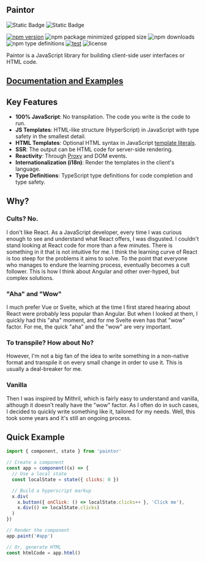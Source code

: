 ## Paintor

![Static Badge](https://img.shields.io/badge/100%25%20JavaScript-F0DB4F?style=for-the-badge&logo=JavaScript&labelColor=black)
![Static Badge](https://img.shields.io/badge/NodeJs-3C873A?style=for-the-badge&logo=node.js&labelColor=black)

[![npm version](https://img.shields.io/npm/v/paintor.svg?logo=npm&color=cb3837)](https://www.npmjs.com/package/paintor)
![npm package minimized gzipped size](https://img.shields.io/bundlejs/size/paintor?color=cb3837)
![npm downloads](https://img.shields.io/npm/dm/paintor?color=cb3837)
![npm type definitions](https://img.shields.io/npm/types/paintor)
[![test](https://github.com/AseasRoa/DocSchema/actions/workflows/test.yml/badge.svg)](https://github.com/AseasRoa/DocSchema/actions/workflows/test.yml)
![license](https://img.shields.io/npm/l/paintor)

Paintor is a JavaScript library for building client-side user interfaces or HTML
code.

## [Documentation and Examples](https://aseasroa.github.io/paintor)

## Key Features
- **100% JavaScript**: No transpilation. The code you write is the code to run.
- **JS Templates**: HTML-like structure (HyperScript) in JavaScript with type
  safety in the smallest detail.
- **HTML Templates**: Optional HTML syntax in JavaScript [template literals](https://developer.mozilla.org/en-US/docs/Web/JavaScript/Reference/Template_literals).
- **SSR**: The output can be HTML code for server-side rendering.
- **Reactivity**: Through [Proxy](https://developer.mozilla.org/en-US/docs/Web/JavaScript/Reference/Global_Objects/Proxy)
  and DOM events.
- **Internationalization (i18n)**: Render the templates in the client's
  language.
- **Type Definitions**: TypeScript type definitions for code completion and type
  safety.

## Why?

### Cults? No.

I don't like React. As a JavaScript developer, every time I was curious enough
to see and understand what React offers, I was disgusted. I couldn't stand
looking at React code for more than a few minutes. There is something in it that
is not intuitive for me. I think the learning curve of React is too steep for
the problems it aims to solve. To the point that everyone who manages to endure
the learning process, eventually becomes a cult follower. This is how I think
about Angular and other over-hyped, but complex solutions.

### "Aha" and "Wow"

I much prefer Vue or Svelte, which at the time I first stared hearing about
React were probably less popular than Angular. But when I looked at them,
I quickly had this "aha" moment, and for me Svelte even has that "wow" factor.
For me, the quick "aha" and the "wow" are very important.

### To transpile? How about No?

However, I'm not a big fan of the idea to write something in a non-native format
and transpile it on every small change in order to use it. This is usually a
deal-breaker for me.

### Vanilla

Then I was inspired by Mithril, which is fairly easy to understand and vanilla,
although it doesn't really have the "wow" factor. As I often do in such cases,
I decided to quickly write something like it, tailored for my needs. Well, this
took some years and it's still an ongoing process.

## Quick Example

```javascript
import { component, state } from 'paintor'

// Create a component
const app = component((x) => {
  // Use a local state
  const localState = state({ clicks: 0 })

  // Build a hyperscript markup
  x.div(
    x.button({ onClick: () => localState.clicks++ }, 'Click me'),
    x.div(() => localState.clicks)
  )
})

// Render the component
app.paint('#app')

// Or, generate HTML
const htmlCode = app.html()
```
